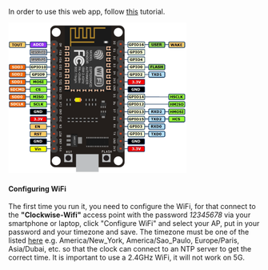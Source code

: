In order to use this web app, follow [this](arcade.md) tutorial.

<img src="ESP.png"
height="300">



#### Configuring WiFi

The first time you run it, you need to configure the WiFi, for that connect to the **"Clockwise-Wifi"** access point with the password _12345678_ via your smartphone or laptop, click "Configure WiFi" and select your AP, put in your password and your timezone and save. The timezone must be one of the listed [here](https://en.wikipedia.org/wiki/List_of_tz_database_time_zones) e.g. America/New_York, America/Sao_Paulo, Europe/Paris, Asia/Dubai, etc. so that the clock can connect to an NTP server to get the correct time. It is important to use a 2.4GHz WiFi, it will not work on 5G.

<script>
  // preload bg images
  var img1 = new Image();
  var img2 = new Image();
  img1.src="pswitch_h.png";
  img2.src="pswitch_p.png";
</script>
